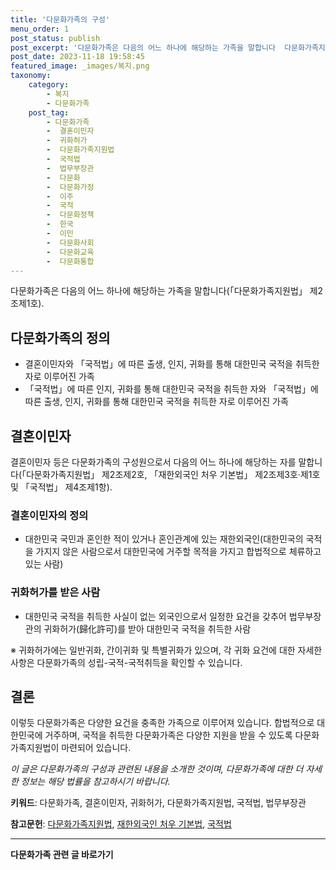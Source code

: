 ```yaml
---
title: '다문화가족의 구성'
menu_order: 1
post_status: publish
post_excerpt: '다문화가족은 다음의 어느 하나에 해당하는 가족을 말합니다  다문화가족지원법  제2조제1호 .'
post_date: 2023-11-18 19:58:45
featured_image: _images/복지.png
taxonomy:
    category:
        - 복지
        - 다문화가족
    post_tag:
        - 다문화가족
        -  결혼이민자
        -  귀화허가
        -  다문화가족지원법
        -  국적법
        -  법무부장관
        -  다문화
        -  다문화가정
        -  이주
        -  국적
        -  다문화정책
        -  한국
        -  이민
        -  다문화사회
        -  다문화교육
        -  다문화통합
---
```



다문화가족은 다음의 어느 하나에 해당하는 가족을 말합니다(「다문화가족지원법」 제2조제1호).

## 다문화가족의 정의

- 결혼이민자와 「국적법」에 따른 출생, 인지, 귀화를 통해 대한민국 국적을 취득한 자로 이루어진 가족
- 「국적법」에 따른 인지, 귀화를 통해 대한민국 국적을 취득한 자와 「국적법」에 따른 출생, 인지, 귀화를 통해 대한민국 국적을 취득한 자로 이루어진 가족

## 결혼이민자

결혼이민자 등은 다문화가족의 구성원으로서 다음의 어느 하나에 해당하는 자를 말합니다(「다문화가족지원법」 제2조제2호, 「재한외국인 처우 기본법」 제2조제3호·제1호 및 「국적법」 제4조제1항).

### 결혼이민자의 정의

- 대한민국 국민과 혼인한 적이 있거나 혼인관계에 있는 재한외국인(대한민국의 국적을 가지지 않은 사람으로서 대한민국에 거주할 목적을 가지고 합법적으로 체류하고 있는 사람)

### 귀화허가를 받은 사람

- 대한민국 국적을 취득한 사실이 없는 외국인으로서 일정한 요건을 갖추어 법무부장관의 귀화허가(歸化許可)를 받아 대한민국 국적을 취득한 사람

※ 귀화허가에는 일반귀화, 간이귀화 및 특별귀화가 있으며, 각 귀화 요건에 대한 자세한 사항은 다문화가족의 성립-국적-국적취득을 확인할 수 있습니다.

## 결론

이렇듯 다문화가족은 다양한 요건을 충족한 가족으로 이루어져 있습니다. 합법적으로 대한민국에 거주하며, 국적을 취득한 다문화가족은 다양한 지원을 받을 수 있도록 다문화가족지원법이 마련되어 있습니다.

*이 글은 다문화가족의 구성과 관련된 내용을 소개한 것이며, 다문화가족에 대한 더 자세한 정보는 해당 법률을 참고하시기 바랍니다.*

**키워드**: 다문화가족, 결혼이민자, 귀화허가, 다문화가족지원법, 국적법, 법무부장관


**참고문헌**: [다문화가족지원법](https://www.law.go.kr/%EB%B2%95%EB%A0%B9/다문화가족지원법), [재한외국인 처우 기본법](http://www.law.go.kr/%EB%B2%95%EB%A0%B9/%EC%9E%AC%ED%95%9C%EC%99%B8%EA%B5%AD%EC%9D%B8%20%EC%B2%98%EC%9A%B0%20%EA%B8%B0%EB%B3%B8%EB%B2%95), [국적법](http://www.law.go.kr/%EB%B2%95%EB%A0%B9/%EA%B5%AD%EC%A0%81%EB%B2%95)
<!-- wp:separator -->
<hr class="wp-block-separator has-alpha-channel-opacity"/>
<!-- /wp:separator -->

<!-- wp:group {"backgroundColor":"base","layout":{"type":"constrained"}} -->
<div class="wp-block-group has-base-background-color has-background"><!-- wp:paragraph {"align":"center","fontSize":"medium"} -->
<p class="has-text-align-center has-large-font-size"><strong>다문화가족 관련 글 바로가기</strong></p>
<!-- /wp:paragraph -->


<!-- wp:latest-posts
{"categories":[{"id":22666,"count":19,"description":"","link":"https://uknowlaw.com/category/%eb%8b%a4%eb%ac%b8%ed%99%94%ea%b0%80%ec%a1%b1/","name":"다문화가족","slug":"다문화가족","taxonomy":"category","parent":0,"meta":[],"_links":{"self":[{"href":"https://uknowlaw.com/wp-json/wp/v2/categories/22666"}],"collection":[{"href":"https://uknowlaw.com/wp-json/wp/v2/categories"}],"about":[{"href":"https://uknowlaw.com/wp-json/wp/v2/taxonomies/category"}],"wp:post_type":[{"href":"https://uknowlaw.com/wp-json/wp/v2/posts?categories=22666"}],"curies":[{"name":"wp","href":"https://api.w.org/{rel}","templated":true}]}}],"postsToShow":100,"excerptLength":28,"postLayout":"grid","columns":2,"featuredImageAlign":"left","featuredImageSizeSlug":"large","fontSize":"small"} /--></div>
<!-- /wp:group -->